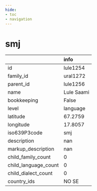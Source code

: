 ```yaml
---
hide:
- toc
- navigation
---
```

# smj
|                      | info       |
|:---------------------|:-----------|
| id                   | lule1254   |
| family_id            | ural1272   |
| parent_id            | lule1256   |
| name                 | Lule Saami |
| bookkeeping          | False      |
| level                | language   |
| latitude             | 67.2759    |
| longitude            | 17.8057    |
| iso639P3code         | smj        |
| description          | nan        |
| markup_description   | nan        |
| child_family_count   | 0          |
| child_language_count | 0          |
| child_dialect_count  | 0          |
| country_ids          | NO SE      |